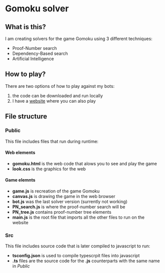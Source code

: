# Gomoku solver

## What is this?
I am creating solvers for the game Gomoku using 3 different techniques:
- Proof-Number search
- Dependency-Based search
- Artificial Intelligence

## How to play?
There are two options of how to play against my bots:
1. the code can be downloaded and run locally
2. I have a [website](https://smnd.sk/yeti/gomoku) where you can also play

## File structure

### Public
This file includes files that run during runtime:
#### Web elements
- **gomoku.html** is the web code that alows you to see and play the game
- **look.css** is the graphics for the web
#### Game elemnts
- **game.js** is recreation of the game Gomoku
- **canvas.js** is drawing the game in the web browser
- **bot.js** was the last solver version (surrently not working)
- **PN_search.js** is where the proof-number search will be
- **PN_tree.js** contains proof-number tree elements
- **main.js** is the root file that imports all the other files to run on the website

### Src
This file includes source code that is later compiled to javascript to run:
- **tsconfig.json** is used to compile typescrpit files into javascript
- **.ts** files are the source code for the **.js** counterparts with the same name in *Public*